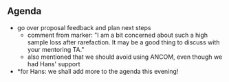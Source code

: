 ## Agenda
- go over proposal feedback and plan next steps
  - comment from marker:  "I am a bit concerned about such a high sample loss after rarefaction. It may be a good thing to discuss with your mentoring TA."
  - also mentioned that we should avoid using ANCOM, even though we had Hans' support
- *for Hans: we shall add more to the agenda this evening! 
